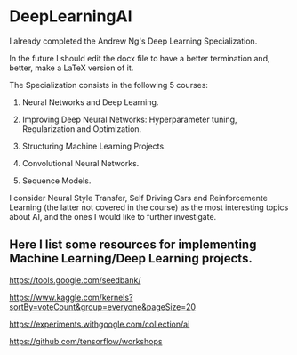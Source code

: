 # DeepLearningAI

I already completed the Andrew Ng's Deep Learning Specialization.

In the future I should edit the docx file to have a better termination and, better, make a LaTeX version of it.

The Specialization consists in the following 5 courses:

1. Neural Networks and Deep Learning.

2. Improving Deep Neural Networks: Hyperparameter tuning, Regularization and Optimization.

3. Structuring Machine Learning Projects.

4. Convolutional Neural Networks.

5. Sequence Models.

I consider Neural Style Transfer, Self Driving Cars and Reinforcemente Learning (the latter not covered in the course) as the most interesting topics about AI, and the ones I would like to further investigate.

## Here I list some resources for implementing Machine Learning/Deep Learning projects.

https://tools.google.com/seedbank/

https://www.kaggle.com/kernels?sortBy=voteCount&group=everyone&pageSize=20

https://experiments.withgoogle.com/collection/ai

https://github.com/tensorflow/workshops


